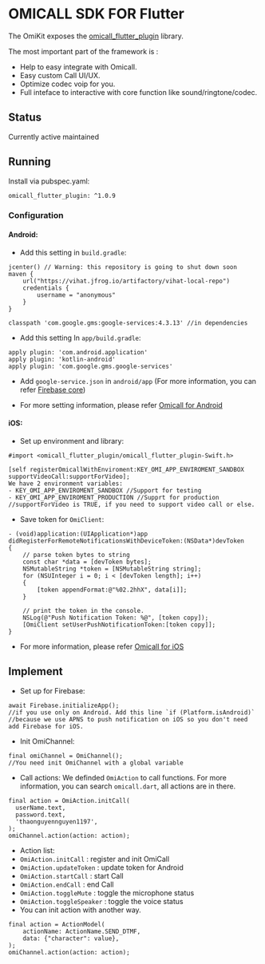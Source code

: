 # OMICALL SDK FOR Flutter

The OmiKit exposes the <a href="https://pub.dev/packages/omicall_flutter_plugin">omicall_flutter_plugin</a> library.

The most important part of the framework is :
- Help to easy integrate with Omicall.
- Easy custom Call UI/UX.
- Optimize codec voip for you.
- Full inteface to interactive with core function like sound/ringtone/codec.

## Status
Currently active maintained


## Running
Install via pubspec.yaml:

```
omicall_flutter_plugin: ^1.0.9
```

### Configuration

#### Android:

- Add this setting in `build.gradle`:

```
jcenter() // Warning: this repository is going to shut down soon
maven {
    url("https://vihat.jfrog.io/artifactory/vihat-local-repo")
    credentials {
        username = "anonymous"
    }
}
```

```
classpath 'com.google.gms:google-services:4.3.13' //in dependencies
```

- Add this setting In `app/build.gradle`:

```
apply plugin: 'com.android.application'
apply plugin: 'kotlin-android'
apply plugin: 'com.google.gms.google-services'
```

- Add `google-service.json` in `android/app` (For more information, you can refer <a href="https://firebase.flutter.dev/docs/manual-installation/android">Firebase core</a>)

- For more setting information, please refer <a href="https://api.omicall.com/web-sdk/mobile-sdk/android-sdk/cau-hinh-sdk">Omicall for Android</a>


#### iOS:

- Set up environment and library:

```
#import <omicall_flutter_plugin/omicall_flutter_plugin-Swift.h>

[self registerOmicallWithEnviroment:KEY_OMI_APP_ENVIROMENT_SANDBOX supportVideoCall:supportForVideo];
We have 2 environment variables:
- KEY_OMI_APP_ENVIROMENT_SANDBOX //Support for testing
- KEY_OMI_APP_ENVIROMENT_PRODUCTION //Supprt for production
//supportForVideo is TRUE, if you need to support video call or else.
```

- Save token for `OmiClient`:

```
- (void)application:(UIApplication*)app didRegisterForRemoteNotificationsWithDeviceToken:(NSData*)devToken
{
    // parse token bytes to string
    const char *data = [devToken bytes];
    NSMutableString *token = [NSMutableString string];
    for (NSUInteger i = 0; i < [devToken length]; i++)
    {
        [token appendFormat:@"%02.2hhX", data[i]];
    }
    
    // print the token in the console.
    NSLog(@"Push Notification Token: %@", [token copy]);
    [OmiClient setUserPushNotificationToken:[token copy]];
}

```

- For more information, please refer <a href="https://api.omicall.com/web-sdk/mobile-sdk/ios-sdk/khoi-tao-sdk">Omicall for iOS</a>

## Implement
- Set up for Firebase:

```
await Firebase.initializeApp();
//if you use only on Android. Add this line `if (Platform.isAndroid)`
//because we use APNS to push notification on iOS so you don't need add Firebase for iOS.
```
- Init OmiChannel:

```
final omiChannel = OmiChannel();
//You need init OmiChannel with a global variable
```

- Call actions: We definded `OmiAction` to call functions. For more information, you can search `omicall.dart`, all actions are in there.

```
final action = OmiAction.initCall(
  userName.text,
  password.text,
  'thaonguyennguyen1197',
);
omiChannel.action(action: action);
```
* Action list:
* `OmiAction.initCall` : register and init OmiCall
* `OmiAction.updateToken` : update token for Android
* `OmiAction.startCall` : start Call
* `OmiAction.endCall` : end Call
* `OmiAction.toggleMute` : toggle the microphone status
* `OmiAction.toggleSpeaker` : toggle the voice status
* You can init action with another way.
```
final action = ActionModel(
    actionName: ActionName.SEND_DTMF,
    data: {"character": value},
);
omiChannel.action(action: action);
```